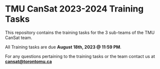 # TMU CanSat 2023-2024 Training Tasks
This repository contains the training tasks for the 3 sub-teams of the TMU CanSat team.

All Training tasks are due **August 18th, 2023 @ 11:59 PM**.

For any questions pertaining to the training tasks or the team contact us at **cansat@torontomu.ca**

